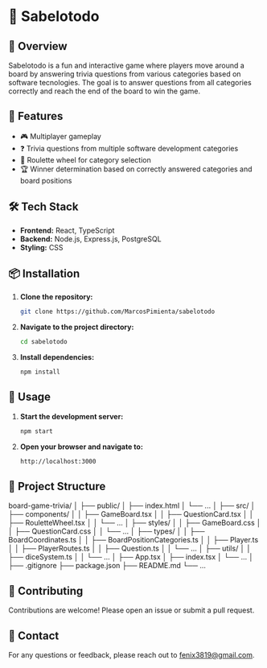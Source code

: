 # 🎲 Sabelotodo


## 📖 Overview

Sabelotodo is a fun and interactive game where players move around a board by answering trivia questions from various categories based on software tecnologies. The goal is to answer questions from all categories correctly and reach the end of the board to win the game.

## 🚀 Features

- 🎮 Multiplayer gameplay
- ❓ Trivia questions from multiple software development categories
- 🎡 Roulette wheel for category selection
- 🏆 Winner determination based on correctly answered categories and board positions

## 🛠️ Tech Stack

- **Frontend:** React, TypeScript
- **Backend:** Node.js, Express.js, PostgreSQL
- **Styling:** CSS

## 📦 Installation

1. **Clone the repository:**

    ```bash
    git clone https://github.com/MarcosPimienta/sabelotodo
    ```

2. **Navigate to the project directory:**

    ```bash
    cd sabelotodo
    ```

3. **Install dependencies:**

    ```bash
    npm install
    ```

## 🏃 Usage

1. **Start the development server:**

    ```bash
    npm start
    ```

2. **Open your browser and navigate to:**

    ```bash
    http://localhost:3000
    ```

## 📂 Project Structure

board-game-trivia/
│
├── public/
│ ├── index.html
│ └── ...
│
├── src/
│ ├── components/
│ │ ├── GameBoard.tsx
│ │ ├── QuestionCard.tsx
│ │ ├── RouletteWheel.tsx
│ │ └── ...
│ ├── styles/
│ │ ├── GameBoard.css
│ │ ├── QuestionCard.css
│ │ └── ...
│ ├── types/
│ │ ├── BoardCoordinates.ts
│ │ ├── BoardPositionCategories.ts
│ │ ├── Player.ts
│ │ ├── PlayerRoutes.ts
│ │ ├── Question.ts
│ │ └── ...
│ ├── utils/
│ │ ├── diceSystem.ts
│ │ └── ...
│ ├── App.tsx
│ ├── index.tsx
│ └── ...
│
├── .gitignore
├── package.json
├── README.md
└── ...


## 🤝 Contributing

Contributions are welcome! Please open an issue or submit a pull request.

## 📧 Contact

For any questions or feedback, please reach out to [fenix3819@gmail.com](mailto:fenix3819@gmail.com).
